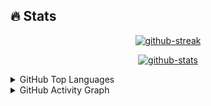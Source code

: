 ## 🔥 Stats

<p align="center">
  <a href="https://git.io/streak-stats">
    <img src="https://github-readme-streak-stats.herokuapp.com?user=nbsp1221&theme=tokyonight&hide_border=true" alt="github-streak" />
  </a>
</p>
<p align="center">
  <a href="https://github.com/anuraghazra/github-readme-stats">
    <img src="https://github-readme-stats.vercel.app/api?username=nbsp1221&hide_title=true&theme=tokyonight&hide_border=true" alt="github-stats" />
  </a>
</p>
<details>
  <summary>GitHub Top Languages</summary>
  <p></p>
  <a href="https://github.com/anuraghazra/github-readme-stats">
    <img src="https://github-readme-stats.vercel.app/api/top-langs/?username=nbsp1221&langs_count=10&theme=tokyonight&hide_border=true" alt="top-langs" />
  </a>
</details>
<details>
  <summary>GitHub Activity Graph</summary>
  <p></p>
  <a href="https://github.com/ashutosh00710/github-readme-activity-graph">
    <img src="https://activity-graph.herokuapp.com/graph?username=nbsp1221&theme=react-dark" alt="github-activity-graph" />
  </a>
</details>
